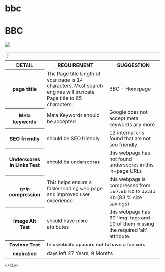 # bbc
<html lang="en"><head>
    <meta charset="UTF-8">
    <meta name="viewport" content="width=device-width, initial-scale=1">
    <title>bbc</title>
  </head>
  <body>
    <div class="container markdown-body">
      <h1 id="bbc">BBC</h1>


<img src="http://ichef.bbci.co.uk/corporate2/images/width/live/p0/0l/3r/p00l3rnt.jpg"><table>

<tbody><tr>
<th colspan="3"><marquee direction="right">BBC</marquee></th>
</tr>

<tr>
<th>DETAIL</th>
<th>REQUIREMENT</th>
<th>SUGGESTION</th>
</tr>

<tr>
<th>page tittle</th>
<td>The Page title length of your page is 14 characters. Most search engines will truncate Page title to 65 characters.</td>
<td>BBC - Homepage</td>
</tr>

<tr>
<th>Meta keywords</th>
<td>Meta Keywords should be accepted</td>
<td>Google does not accept meta keywords any more</td>
</tr>

<tr>
<th>SEO friendly</th>
<td> should be SEO friendly</td>
<td>12 internal urls found that are not seo friendly.</td>
</tr>

<tr>
<th>Underscores in Links Test</th>
<td>should be underscores</td>
<td>this webpage has not found underscores in this in-page URLs</td>
</tr>

<tr>
<th>gzip compression</th>
<td>This helps ensure a faster loading web page and improved user experience.</td>
<td>this webpage is compressed from 197.98 Kb to 32.83 Kb (83 % size savings). </td>
</tr>

<tr>
<th>Image Alt Test</th>
<td>should have more attributes</td>
<td>this webpage has 69 'img' tags and 10 of them missing the required 'alt' attribute.</td>
</tr>

<tr>
<th>Favicon Test</th>
<td colspan="2">this website appears not to have a favicon.</td>
</tr>

<tr>
<th>expiration</th>
<td colspan="2">days left 27 Years, 9 Months</td>
</tr>

</tbody></table>


    </div>
  

</body></html>
